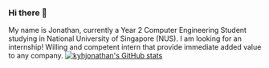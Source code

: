 ### Hi there 👋

My name is Jonathan, currently a Year 2 Computer Engineering Student studying in National University of Singapore (NUS). 
I am looking for an internship! Willing and competent intern that provide immediate added value to any company.
[![kyhjonathan's GitHub stats](https://github-readme-stats.vercel.app/api?username=kyhjonathan)](https://github.com/kyhjonathan/github-readme-stats)

<!--
**kyhjonathan/kyhjonathan** is a ✨ _special_ ✨ repository because its `README.md` (this file) appears on your GitHub profile.
[![kyhjonathan's GitHub stats](https://github-readme-stats.vercel.app/api?username=kyhjonathan)](https://github.com/kyhjonathan/github-readme-stats)

Here are some ideas to get you started:

- 🔭 I’m currently working on ...
- 🌱 I’m currently learning ...
- 👯 I’m looking to collaborate on ...
- 🤔 I’m looking for help with ...
- 💬 Ask me about ...
- 📫 How to reach me: ...
- 😄 Pronouns: ...
- ⚡ Fun fact: ...
-->
